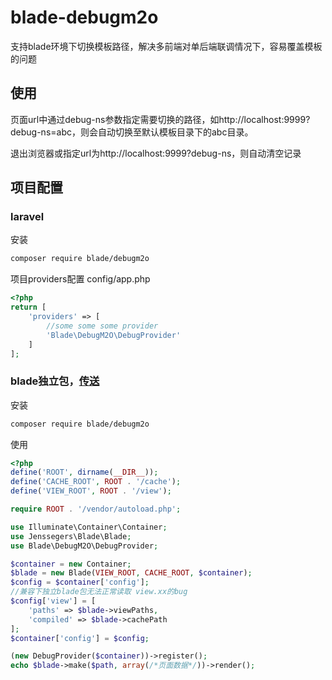 # blade-debugm2o

支持blade环境下切换模板路径，解决多前端对单后端联调情况下，容易覆盖模板的问题

## 使用

页面url中通过debug-ns参数指定需要切换的路径，如http://localhost:9999?debug-ns=abc，则会自动切换至默认模板目录下的abc目录。

退出浏览器或指定url为http://localhost:9999?debug-ns，则自动清空记录


## 项目配置

### laravel

安装
```sh
composer require blade/debugm2o
```

项目providers配置 config/app.php
```php
<?php
return [
    'providers' => [
        //some some some provider
        'Blade\DebugM2O\DebugProvider'
    ]
];
```

### blade独立包，[传送](https://github.com/jenssegers/blade)

安装
```sh
composer require blade/debugm2o
```

使用
```php
<?php
define('ROOT', dirname(__DIR__));
define('CACHE_ROOT', ROOT . '/cache');
define('VIEW_ROOT', ROOT . '/view');

require ROOT . '/vendor/autoload.php';

use Illuminate\Container\Container;
use Jenssegers\Blade\Blade;
use Blade\DebugM2O\DebugProvider;

$container = new Container;
$blade = new Blade(VIEW_ROOT, CACHE_ROOT, $container);
$config = $container['config'];
//兼容下独立blade包无法正常读取 view.xx的bug
$config['view'] = [
    'paths' => $blade->viewPaths,
    'compiled' => $blade->cachePath
];
$container['config'] = $config;

(new DebugProvider($container))->register();
echo $blade->make($path, array(/*页面数据*/))->render();
```

